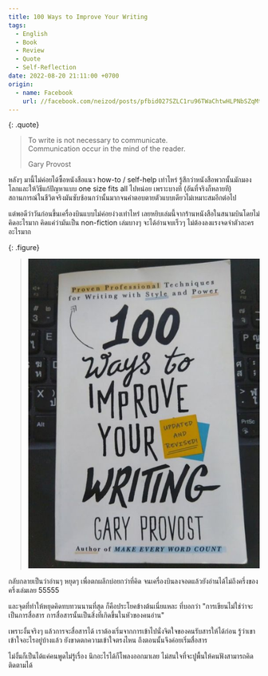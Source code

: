 ```yaml
---
title: 100 Ways to Improve Your Writing
tags:
  - English
  - Book
  - Review
  - Quote
  - Self-Reflection
date: 2022-08-20 21:11:00 +0700
origin:
  - name: Facebook
    url: //facebook.com/neizod/posts/pfbid027SZLC1ru96TWaChtwHLPNbSZqMti2gSc7NVhD2Lht5QjNSBeFC6E71dW7x1Lne9el
---
```


{: .quote}
> To write is not necessary to communicate.  
> Communication occur in the mind of the reader.
>
> Gary Provost

หลังๆ มานี้ไม่ค่อยได้ซื้อหนังสือแนว how-to / self-help เท่าไหร่ รู้สึกว่าหนังสือพวกนั้นมักมองโลกและให้วิธีแก้ปัญหาแบบ one size fits all ไปหน่อย เพราะบางที (อันที่จริงก็หลายที) สถานการณ์ในชีวิตจริงมันซับซ้อนกว่านั้นมากจนคำตอบตายตัวแบบเดียวไม่เหมาะสมอีกต่อไป

แต่พอดีว่าวันก่อนขึ้นเครื่องบินแบบไม่ค่อยง่วงเท่าไหร่ เลยหยิบเล่มนี้จากร้านหนังสือในสนามบินโดยไม่คิดอะไรมาก คิดแค่ว่ามันเป็น non-fiction เล่มบางๆ จะได้อ่านจบเร็วๆ ไม่ต้องลงแรงจดจำตัวละครอะไรมาก

{: .figure}
> ![](/images/book/100-ways-writing.jpg)

กลับกลายเป็นว่าอ่านๆ หยุดๆ เพื่อตกผลึกบ่อยกว่าที่คิด จนเครื่องบินลงจอดแล้วยังอ่านได้ไม่ถึงครึ่งของครึ่งเล่มเลย 55555

และจุดที่ทำให้หยุดคิดทบทวนนานที่สุด ก็คือประโยคข้างต้นเนี่ยแหละ ที่บอกว่า "การเขียนไม่ใช่ว่าจะเป็นการสื่อสาร การสื่อสารนั้นเป็นสิ่งที่เกิดขึ้นในหัวของคนอ่าน"

เพราะงั้นจริงๆ แล้วการจะสื่อสารได้ เราต้องเริ่มจากการเข้าไปนั่งจิตใจของคนรับสารให้ได้ก่อน รู้ว่าเขาเข้าใจอะไรอยู่บ้างแล้ว ยังขาดตกความเข้าใจตรงไหน ถึงตอนนั้นจึงค่อยเริ่มสื่อสาร

ไม่งั้นก็เป็นได้แค่คนพูดไม่รู้เรื่อง นึกอะไรได้ก็โพลงออกมาเลย ไม่สนใจที่จะปูพื้นให้คนฟังสามารถคิดติดตามได้
